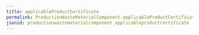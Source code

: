 ```yaml
---
title: applicableProductCertificate
permalink: ProductionWasteMaterialComponent.applicableProductCertificate.html
jsonid: productionwastematerialcomponent_applicableproductcertificate
---
```

